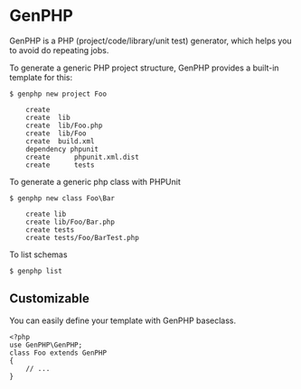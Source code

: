 GenPHP
======
GenPHP is a PHP (project/code/library/unit test) generator, which helps you to
avoid do repeating jobs.

To generate a generic PHP project structure, GenPHP provides a built-in template for this:

    $ genphp new project Foo

        create
        create  lib
        create  lib/Foo.php
        create  lib/Foo
        create  build.xml
        dependency phpunit
        create      phpunit.xml.dist
        create      tests

To generate a generic php class with PHPUnit 

    $ genphp new class Foo\Bar

        create lib
        create lib/Foo/Bar.php
        create tests
        create tests/Foo/BarTest.php

To list schemas

    $ genphp list


Customizable
------------
You can easily define your template with GenPHP baseclass.

    <?php
    use GenPHP\GenPHP;
    class Foo extends GenPHP 
    {
        // ...
    }

